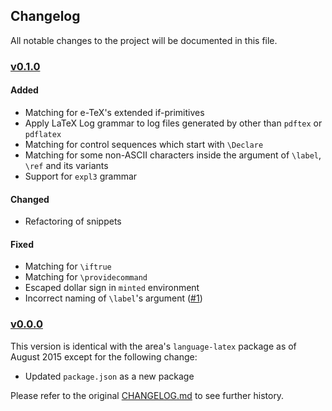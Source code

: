 Changelog
---
All notable changes to the project will be documented in this file.

<!-- ### [Unreleased](https://github.com/yudai-nkt/language-tex/compare/v0.1.0...master) -->
### [v0.1.0](https://github.com/yudai-nkt/language-tex/releases/tag/v0.1.0)
#### Added
- Matching for e-TeX's extended if-primitives
- Apply LaTeX Log grammar to log files generated by other than `pdftex` or `pdflatex`
- Matching for control sequences which start with `\Declare`
- Matching for some non-ASCII characters inside the argument of `\label`, `\ref` and its variants
- Support for `expl3` grammar

#### Changed
- Refactoring of snippets

#### Fixed
- Matching for `\iftrue`
- Matching for `\providecommand`
- Escaped dollar sign in `minted` environment
- Incorrect naming of `\label`'s argument ([#1](https://github.com/yudai-nkt/language-tex/pull/1))

### [v0.0.0](https://github.com/yudai-nkt/language-tex/releases/tag/v0.0.0)
This version is identical with the area's `language-latex` package as of August 2015 except for the following change:

- Updated `package.json` as a new package

Please refer to the original [CHANGELOG.md](https://github.com/area/language-latex/blob/38c445d9bfe5abaa1703d01f95a7090726e1339e/CHANGELOG.md) to see further history.
